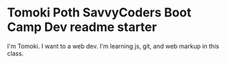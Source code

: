 # Tomoki Poth SavvyCoders Boot Camp Dev readme starter

I'm Tomoki. I want to a web dev. I'm learning js, git, and web markup in this class.

##

